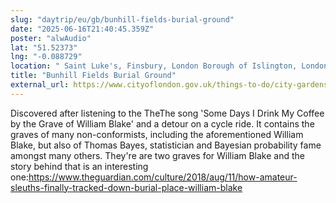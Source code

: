 ```yaml
---
slug: "daytrip/eu/gb/bunhill-fields-burial-ground"
date: "2025-06-16T21:40:45.359Z"
poster: "alwAudio"
lat: "51.52373"
lng: "-0.088729"
location: " Saint Luke's, Finsbury, London Borough of Islington, London, Greater London, England, EC1Y 2BG"
title: "Bunhill Fields Burial Ground"
external_url: https://www.cityoflondon.gov.uk/things-to-do/city-gardens/find-a-garden/bunhill-fields-burial-ground
---
```

Discovered after listening to the TheThe song 'Some Days I Drink My Coffee by the Grave of William Blake' and a detour on a cycle ride. It contains the graves of many non-conformists, including the aforementioned William Blake, but also of Thomas Bayes, statistician and Bayesian probability fame amongst many others. They're are two graves for William Blake and the story behind that is an interesting one:https://www.theguardian.com/culture/2018/aug/11/how-amateur-sleuths-finally-tracked-down-burial-place-william-blake 